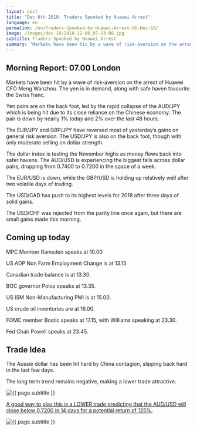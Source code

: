 ```yaml
---
layout: post
title: "Dec 6th 2018: Traders Spooked by Huawei Arrest"
language: en
permalink: /en/Traders-Spooked-by-Huawei-Arrest-06-Dec-18/
image: /images/dec-18/2018-12-06_07-13-08.jpg
subtitle: Traders Spooked by Huawei Arrest
summary: "Markets have been hit by a wave of risk-aversion on the arrest of Huawei CFO Meng Wanzhou. The yen is in demand, along with safe haven favourite the Swiss franc. The Aussie dollar has been hit hard by China contagion"
---
```

## Morning Report: 07.00 London

Markets have been hit by a wave of risk-aversion on the arrest of Huawei CFO Meng Wanzhou. The yen is in demand, along with safe haven favourite the Swiss franc. 

Yen pairs are on the back foot, led by the rapid collapse of the AUD/JPY which is being hit due to its close reliance on the Chinese economy. The pair is down by nearly 1% today and 2% over the last 48 hours. 

The EUR/JPY and GBP/JPY have reversed most of yesterday’s gains on general risk aversion. The USD/JPY is also on the back foot, though with only moderate selling on dollar strength. 

The dollar index is testing the November highs as money flows back into safer havens. The AUD/USD is experiencing the biggest falls across dollar pairs, dropping from 0.7400 to 0.7200 in the space of a week. 

The EUR/USD is down, while the GBP/USD is holding up relatively well after two volatile days of trading. 

The USD/CAD has push to its highest levels for 2018 after three days of solid gains. 

The USD/CHF was rejected from the parity line once again, but there are small gains made this morning.  

## Coming up today

MPC Member Ramsden speaks at 10.00

US ADP Non Farm Employment Change is at 13.15

Canadian trade balance is at 13.30. 

BOC governor Poloz speaks at 13.35. 

US ISM Non-Manufacturing PMI is at 15.00. 

US crude oil inventories are at 16.00. 

FOMC member Bostic speaks at 17.15, with Williams speaking at 23.30. 

Fed Chair Powell speaks at 23.45. 

## Trade Idea

The Aussie dollar has been hit hard by China contagion, slipping back hard in the last few days. 

The long term trend remains negative, making a lower trade attractive.

<img class="post-image" src="{{ site.url }}/images/dec-18/2018-12-06_07-13-08.jpg" alt="{{ page.subtitle }}" title="{{ page.subtitle }}">

<a href="%LINK%%?currency=GBP&market=forex&underlying=frxAUDUSD&formname=higherlower&duration_amount=14&duration_units=d&amount=10&amount_type=stake&expiry_type=duration&barrier=0.7200" target="_blank" rel="noopener noreferrer nofollow">A good way to play this is a LOWER trade predicting that the AUD/USD will close below 0.7200 in 14 days for a potential return of 125%.</a>

<img class="post-image" src="{{ site.url }}/images/dec-18/2018-12-06_07-16-33.jpg" alt="{{ page.subtitle }}" title="{{ page.subtitle }}">